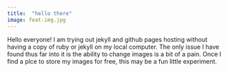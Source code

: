 ```yaml
---
title:  "hello there"
image: feat-img.jpg
---
```


Hello everyone!  I am trying out jekyll and github pages hosting without having a copy of ruby or jekyll on my local computer.  The only issue I have found thus far into it is the ability to change images is a bit of a pain.  Once I find a plce to store my images for free, this may be a fun little experiment.  
